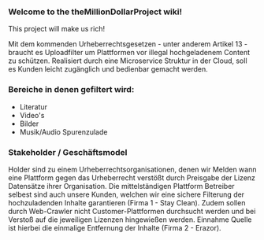 ### Welcome to the theMillionDollarProject wiki!
This project will make us rich!

Mit dem kommenden Urheberrechtsgesetzen - unter anderem Artikel 13 - braucht es Uploadfilter um Plattformen vor illegal hochgeladenem Content zu schützen. Realisiert durch eine Microservice Struktur in der Cloud, soll es Kunden leicht zugänglich und bedienbar gemacht werden.

### Bereiche in denen gefiltert wird:
- Literatur
- Video's
- Bilder
- Musik/Audio Spurenzulade

### Stakeholder / Geschäftsmodel
Holder sind zu einem Urheberrechtsorganisationen, denen wir Melden wann eine Plattform gegen das Urheberrecht verstößt durch Preisgabe der Lizenz Datensätze ihrer Organisation.
Die mittelständigen Plattform Betreiber selbest sind auch unsere Kunden, welchen wir eine sichere Filterung der hochzuladenden Inhalte garantieren (Firma 1 - Stay Clean). Zudem sollen durch Web-Crawler nicht Customer-Plattformen durchsucht werden und bei Verstoß auf die jeweiligen Lizenzen hingewießen werden. Einnahme Quelle ist hierbei die einmalige Entfernung der Inhalte  (Firma 2 - Erazor).
